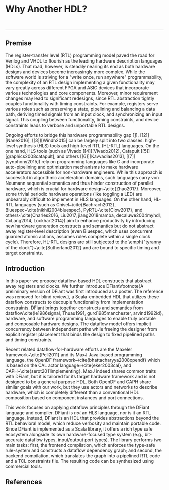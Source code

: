 # Why Another HDL?

&nbsp;

---

## Premise

The register-transfer level (RTL) programming model paved the road for Verilog and VHDL to flourish as the leading hardware description languages (HDLs). That road, however, is steadily nearing its end as both hardware designs and devices become increasingly more complex. While the software world is striving for a "write once, run anywhere" programmability, the complexity of an RTL design implementing a given functionality may vary greatly across different FPGA and ASIC devices that incorporate various technologies and core components. Moreover, minor requirement changes may lead to significant redesigns, since RTL abstraction tightly couples functionality with timing constraints. For example, registers serve various roles such as preserving a state, pipelining and balancing a data path, deriving timed signals from an input clock, and synchronizing an input signal. This coupling between functionality, timing constraints, and device constraints leads to verbose and unportable RTL designs. 

Ongoing efforts to bridge this hardware programmability gap [[1]][Kapre2016], [[2]][Nane2016], [[3]][Windh2015] can be largely split into two classes: high-level synthesis (HLS) tools and high-level RTL (HL-RTL) languages.
On the one hand, HLS tools (such as Vivado [[4]][Vivado2012], Catapult [[5]][graphics2008catapult], and others [[6]][Kavvadias2013], [[7]][synphony2015]) rely on programming languages like C and incorporate auto-pipelining and optimization mechanisms to make hardware accelerators accessible for non-hardware engineers. While this approach is successful in algorithmic acceleration domains, such languages carry von Neumann sequential semantics and thus hinder construction of parallel hardware, which is crucial for hardware design~\cite{Zhao2017}. Moreover, some trivial periodic hardware operations (like toggling a LED) are unbearably difficult to implement in HLS languages.
On the other hand, HL-RTL languages (such as Chisel~\cite{Bachrach2012}, Bluespec~\cite{nikhil2004bluespec}, PyRTL~\cite{Clow2017}, and others~\cite{Charles2016, Liu2017, jiang2018mamba, decaluwe2004myhdl, CxLang2014, Lockhart2014}) aim to enhance productivity by introducing new hardware generation constructs and semantics but do not abstract away register-level description (even Bluespec, which uses concurrent guarded atomic actions, assumes rules complete within a single clock cycle). Therefore, HL-RTL designs are still subjected to the \emph{"tyranny of the clock"}~\cite{Sutherland2012} and are bound to specific timing and target constraints.

## Introduction

In this paper we propose dataflow-based HDL constructs that abstract away registers and clocks. We further introduce DFiant\footnote{A preliminary version of DFiant was first introduced as a poster. The reference was removed for blind review.}, a Scala-embedded HDL that utilizes these dataflow constructs to decouple functionality from implementation constraints. DFiant brings together constructs and semantics from dataflow\cite{le1986signal, Thuau1991, gurd1985manchester, arvind1992id}, hardware, and software programming languages to enable truly portable and composable hardware designs. The dataflow model offers implicit concurrency between independent paths while freeing the designer from explicit register placement that binds the design to fixed pipelined paths and timing constraints.  

Recent related dataflow-for-hardware efforts are the Maxeler framework~\cite{Pell2011} and its MaxJ Java-based programming language, the OpenDF framework~\cite{bhattacharyya2008opendf} which is based on the CAL actor language~\cite{eker2003cal}, and CAPH~\cite{serot2011implementing}. MaxJ indeed shares common traits with DFiant, but it is tailored for its target hardware framework and is not designed to be a general purpose HDL. Both OpenDF and CAPH share similar goals with our work, but they use actors and networks to describe hardware, which is completely different than a conventional HDL composition based on component instances and port connections.

This work focuses on applying dataflow principles through the DFiant language and compiler. DFiant is *not* an HLS language, nor is it an RTL language. Instead, DFiant is an HDL that provides abstractions beyond the RTL behavioral model, which reduce verbosity and maintain portable code. Since DFiant is implemented as a Scala library, it offers a rich type safe ecosystem alongside its own hardware-focused type system (e.g., bit-accurate dataflow types, input/output port types). The library performs two main tasks: first, the frontend compilation, which enforces the type-safe rule-system and constructs a dataflow dependency graph; and second, the backend compilation, which translates the graph into a pipelined RTL code and a TCL constraints file. The resulting code can be synthesized using commercial tools. 



## References

[Kapre2016]: https://ieeexplore.ieee.org/document/7577380	"Kapre, Nachiket, and Samuel Bayliss. &quot;Survey of domain-specific languages for FPGA computing.&quot; 2016 26th International Conference on Field Programmable Logic and Applications (FPL). IEEE, 2016."
